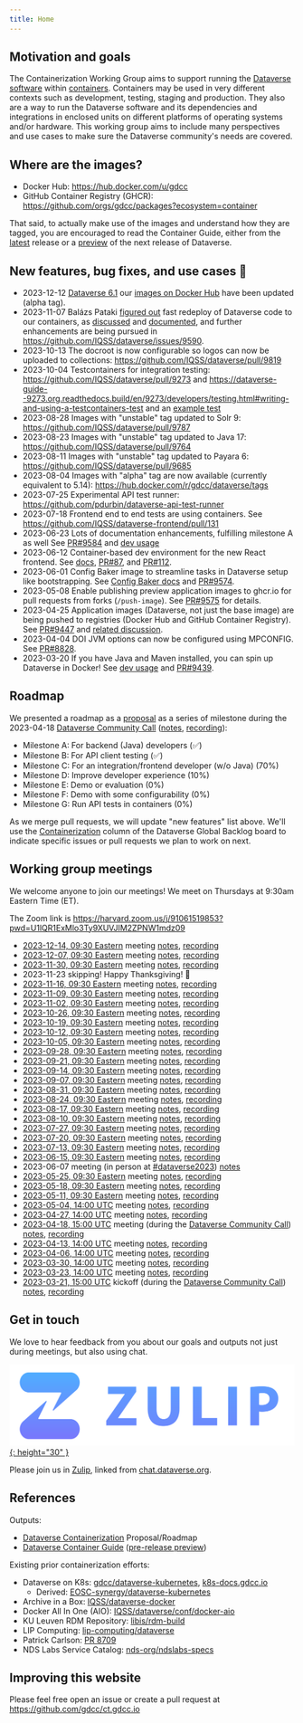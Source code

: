 ```yaml
---
title: Home
---
```


## Motivation and goals

The Containerization Working Group aims to support running the [Dataverse software](https://dataverse.org) within [containers](https://kubernetes.io/docs/concepts/containers/).
Containers may be used in very different contexts such as development, testing, staging and production.
They also are a way to run the Dataverse software and its dependencies and integrations in enclosed units on different platforms of operating systems and/or hardware.
This working group aims to include many perspectives and use cases to make sure the Dataverse community's needs are covered.

## Where are the images?

- Docker Hub: <https://hub.docker.com/u/gdcc>
- GitHub Container Registry (GHCR): <https://github.com/orgs/gdcc/packages?ecosystem=container> 

That said, to actually make use of the images and understand how they are tagged, you are encouraged to read the Container Guide, either from the [latest](https://guides.dataverse.org/en/latest/container/) release or a [preview](https://preview.guides.gdcc.io/en/develop/container/) of the next release of Dataverse.

## New features, bug fixes, and use cases 🎁

- 2023-12-12 [Dataverse 6.1](https://github.com/IQSS/dataverse/releases/tag/v6.1) our [images on Docker Hub](https://hub.docker.com/u/gdcc) have been updated (alpha tag).
- 2023-11-07 Balázs Pataki [figured out](https://github.com/IQSS/dataverse/pull/10088) fast redeploy of Dataverse code to our containers, as [discussed](https://groups.google.com/g/dataverse-community/c/zNBDzSMF2Q0/m/Z-xS6fA2BgAJ) and [documented](https://guides.dataverse.org/en/6.1/container/dev-usage.html#redeploying), and further enhancements are being pursued in <https://github.com/IQSS/dataverse/issues/9590>.
- 2023-10-13 The docroot is now configurable so logos can now be uploaded to collections: <https://github.com/IQSS/dataverse/pull/9819>
- 2023-10-04 Testcontainers for integration testing: <https://github.com/IQSS/dataverse/pull/9273> and <https://dataverse-guide--9273.org.readthedocs.build/en/9273/developers/testing.html#writing-and-using-a-testcontainers-test> and an [example test](https://github.com/IQSS/dataverse/pull/9273/commits/1fb0f588262a92010c5f0afa52d336a707358a6b)
- 2023-08-28 Images with "unstable" tag updated to Solr 9: <https://github.com/IQSS/dataverse/pull/9787>
- 2023-08-23 Images with "unstable" tag updated to Java 17: <https://github.com/IQSS/dataverse/pull/9764>
- 2023-08-11 Images with "unstable" tag updated to Payara 6: <https://github.com/IQSS/dataverse/pull/9685>
- 2023-08-04 Images with "alpha" tag are now available (currently equivalent to 5.14): <https://hub.docker.com/r/gdcc/dataverse/tags>
- 2023-07-25 Experimental API test runner: <https://github.com/pdurbin/dataverse-api-test-runner>
- 2023-07-18 Frontend end to end tests are using containers. See <https://github.com/IQSS/dataverse-frontend/pull/131>
- 2023-06-23 Lots of documentation enhancements, fulfilling milestone A as well See [PR#9584](https://github.com/IQSS/dataverse/pull/9584) and [dev usage][]
- 2023-06-12 Container-based dev environment for the new React frontend. See [docs](https://github.com/IQSS/dataverse-frontend#local-development-environment), [PR#87](https://github.com/IQSS/dataverse-frontend/pull/87), and [PR#112](https://github.com/IQSS/dataverse-frontend/pull/112).
- 2023-06-01 Config Baker image to streamline tasks in Dataverse setup like bootstrapping. See [Config Baker docs][] and [PR#9574](https://github.com/IQSS/dataverse/pull/9574).
- 2023-05-08 Enable publishing preview application images to ghcr.io for pull requests from forks (`/push-image`). See [PR#9575](https://github.com/IQSS/dataverse/pull/9575) for details.
- 2023-04-25 Application images (Dataverse, not just the base image) are being pushed to registries (Docker Hub and GitHub Container Registry). See [PR#9447](https://github.com/IQSS/dataverse/pull/9447) and [related discussion](https://dataverse.zulipchat.com/#narrow/stream/375812-containers/topic/push.20to.20registry).
- 2023-04-04 DOI JVM options can now be configured using MPCONFIG. See [PR#8828](https://github.com/IQSS/dataverse/pull/8828).
- 2023-03-20 If you have Java and Maven installed, you can spin up Dataverse in Docker! See [dev usage][] and [PR#9439](https://github.com/IQSS/dataverse/pull/9439).

[config baker docs]: https://preview.guides.gdcc.io/en/develop/container/configbaker-image.html
[dev usage]: https://preview.guides.gdcc.io/en/develop/container/dev-usage.html

## Roadmap

We presented a roadmap as a [proposal](https://docs.google.com/document/d/14DHDB24Cp_kzpYqhHCKCtnzOw8_WuLOOONyqJHSsaYM/edit) as a series of milestone during the 2023-04-18 [Dataverse Community Call](https://dataverse.org/community-calls) ([notes](https://docs.google.com/document/d/1TmvLrvDJ2dtPN6e6Iu4RT-qFQo4XeR5Tn-TGhvB9mFE/edit?usp=sharing), [recording](https://harvard.zoom.us/rec/share/qQJLuOQYIX5FA5Fsandjuu3L4qIgmV9AKOZ0tZu3ZPcdDmcVw-2D7qn9VcCAojIk.PHPDAOdOWYI_hXCr)):

- Milestone A: For backend (Java) developers (✅)
- Milestone B: For API client testing (✅)
- Milestone C: For an integration/frontend developer (w/o Java) (70%)
- Milestone D: Improve developer experience (10%)
- Milestone E: Demo or evaluation (0%)
- Milestone F: Demo with some configurability (0%)
- Milestone G: Run API tests in containers (0%)

As we merge pull requests, we will update "new features" list above. We'll use the [Containerization](https://github.com/orgs/IQSS/projects/34/views/17) column of the Dataverse Global Backlog board to indicate specific issues or pull requests we plan to work on next.

## Working group meetings

We welcome anyone to join our meetings! We meet on Thursdays at 9:30am Eastern Time (ET).

The Zoom link is <https://harvard.zoom.us/j/91061519853?pwd=U1lQR1ExMlo3Ty9XUVJIM2ZPNW1mdz09>

- [2023-12-14, 09:30 Eastern](https://time.is/compare/0930_14_Dec_2023_in_Boston) meeting [notes](https://docs.google.com/document/d/1xU36giT0_85PlvIoGRWWaacJ2JQ5hyQYmifYmWfyGcQ/edit?usp=sharing), [recording](https://harvard.zoom.us/rec/share/-e5CHUCBg7STDie4RF7dFx-YHB74pYQewg6hzKUAuNFBTrD_S7UvH0WrlvZ95erw.eVB72Eyc16Y_kcHE)
- [2023-12-07, 09:30 Eastern](https://time.is/compare/0930_7_Dec_2023_in_Boston) meeting [notes](https://docs.google.com/document/d/1Kk6oKaC2QErEVmuMYc6gTK6Qm7_n_9huiYMjlDRnAYs/edit?usp=sharing), [recording](https://harvard.zoom.us/rec/share/Rx4_3gqVQQhuR8X9Xjln3jrqh1JaJ7U1BAzi8ZuvUgk3obhW0r-XGnhmEhq-YwGn.tCApst97pPkRX8eK)
- [2023-11-30, 09:30 Eastern](https://time.is/compare/0930_30_Nov_2023_in_Boston) meeting [notes](https://docs.google.com/document/d/1V4T2JA8O36PZEDLvnioaR06o7j5B_68cSrS09bte51Q/edit?usp=sharing), [recording](https://harvard.zoom.us/rec/share/ui9X5tNdAV98EzeL2JabCVdwkYD1OByxMhLL-SQuHRjvJW5sbLsH3VSiCV1AACzY.HQsZoympOEFykn2C)
- 2023-11-23 skipping! Happy Thanksgiving! 🦃
- [2023-11-16, 09:30 Eastern](https://time.is/compare/0930_16_Nov_2023_in_Boston) meeting [notes](https://docs.google.com/document/d/1ftJAL3zdR9f9v1gCaQuisbntVEaxCceMam2VvtIYzxI/edit?usp=sharing), [recording](https://harvard.zoom.us/rec/share/GhkMWPzbHFkPAtB8sus5bVm67XvjbT-YcbVwK3v1TwyYNe4MuAPOM1rbsxlVOQ7b.AoAn5j1E2g8hrmgS)
- [2023-11-09, 09:30 Eastern](https://time.is/compare/0930_9_Nov_2023_in_Boston) meeting [notes](https://docs.google.com/document/d/1kDJDldGVQlQ1bx4mf7g1M1HVSnTfCKeE1qepBzGsUrA/edit?usp=sharing), [recording](https://harvard.zoom.us/rec/share/HqZQYeYdmB_yXyzGF4TqbGG7ta3nThvtqnuCtulDJQj5YMmcjk3PUvPVLJaLRykJ.4bUUH8_fenHuLmWa)
- [2023-11-02, 09:30 Eastern](https://time.is/compare/0930_2_Nov_2023_in_Boston) meeting [notes](https://docs.google.com/document/d/1iE-DHDxWNK6OYNgqnLPo3i6pIH6Danw5rysXL_COjVc/edit?usp=sharing), [recording](https://harvard.zoom.us/rec/share/-s-zXjWpkUUuxOm18BBXcdJk4OsxzWkEj8JJRJ0qUm2I_22QlpMNtJb8es_o1s0E.nFGj85s7iBqiNSsc)
- [2023-10-26, 09:30 Eastern](https://time.is/compare/0930_26_Oct_2023_in_Boston) meeting [notes](https://docs.google.com/document/d/1H8hkiDkJAwGkt-cFtLsYQNw6XPE8KoK6ND-tp6xcTPo/edit?usp=sharing), [recording](https://harvard.zoom.us/rec/share/2K4FdLQ9YySUooxHkBvLUVJ9hN-eKwkmk9ztJ62nCTPhJA2Hn7G-E-iOJTcU4cI-.Nm9FCtqrmONgjBdL)
- [2023-10-19, 09:30 Eastern](https://time.is/compare/0930_19_Oct_2023_in_Boston) meeting [notes](https://docs.google.com/document/d/1CT2HiulVF3DSto4GBOq6F6VcR724vyEdykY1o60I4xU/edit?usp=sharing), [recording](https://harvard.zoom.us/rec/share/sXvYnt4ojCIePOafbYCnTp4Jvmuyd3dO6I2sRSP2U-jIkSPZV3q3DSrY2iN3kYLL.AythwksVvTKN3Lmk)
- [2023-10-12, 09:30 Eastern](https://time.is/compare/0930_12_Oct_2023_in_Boston) meeting [notes](https://docs.google.com/document/d/1rwqWUpLwCM1sKtvMBBv65PbBNtJ9UDRwTuoo699MckY/edit?usp=sharing), [recording](https://harvard.zoom.us/rec/share/XAsfCi18HhPdVxe9NZPvAAqt4SId1H_i7CH7ePrpsMzQ690sZiwkgW9_6Rqo9tuQ.NuIo-gsuEZCuUMsa)
- [2023-10-05, 09:30 Eastern](https://time.is/compare/0930_05_Oct_2023_in_Boston) meeting [notes](https://docs.google.com/document/d/1GcHeggd4A6qdKkyYaC1Q1KuYCZkm0SHHVT5aCLsje9U/edit?usp=sharing), [recording](https://harvard.zoom.us/rec/share/8hdCr5MXA5C0DqyKD4ZAVT68Ujbjv5M-zX2TSeyNNZWIGObFnndSFzzUkS55WUoS.S23mmocPC9w2IzMg)
- [2023-09-28, 09:30 Eastern](https://time.is/compare/0930_28_Sep_2023_in_Boston) meeting [notes](https://docs.google.com/document/d/1VY2FQg6uBHWEvga2ejNEb_7DsNiUA4QTD-0afap-GX4/edit?usp=sharing), [recording](https://harvard.zoom.us/rec/share/vLNv6KKzD4Y75kMSsseZNABLqe30x_rxNUpk0Qe3v0VR7PmnHCKFKRyG4i93F0r4.-o1EBW_8VGmzNWZs)
- [2023-09-21, 09:30 Eastern](https://time.is/compare/0930_21_Sep_2023_in_Boston) meeting [notes](https://docs.google.com/document/d/1TQGRWxfoYUjqyGsb1i17ck-RNXdQM0ILPRO2tlSFFH0/edit?usp=sharing), [recording](https://harvard.zoom.us/rec/share/rheiJVuXlEHwGDCC5PMyRK0-CDija5VEJZeOH7Z6rB33Sdaza8GABaJhkdJAreZz.iuOwDn_rgWngMvHI)
- [2023-09-14, 09:30 Eastern](https://time.is/compare/0930_14_Sep_2023_in_Boston) meeting [notes](https://docs.google.com/document/d/1uGQ6djp-WlTYHPjvIFEwM66bfz4TjJPSCVrXHHWzb8U/edit?usp=sharing), [recording](https://harvard.zoom.us/rec/share/62l5eDv_iHaunzLfdf6N9UtXw-vovYSlthdgcNyqHCgkhBOU8uVJu1s_Dm7tZeI3.CZ1nmtOKCXIGYBWj)
- [2023-09-07, 09:30 Eastern](https://time.is/compare/0930_7_Sep_2023_in_Boston) meeting [notes](https://docs.google.com/document/d/1UYg6pJDNWtsAfnYaVxCJtnXjr0r2uZcd3FH_5I5u9Y0/edit?usp=sharing), [recording](https://harvard.zoom.us/rec/share/OUJDh9XUsYsyF-NcDmx-0siC6rLN_c8C_shCowKB1mjxQ3fqI1tEXlX7uXQ4orbn.jxC2hMKHvwa1MLD-)
- [2023-08-31, 09:30 Eastern](https://time.is/compare/0930_31_Aug_2023_in_Boston) meeting [notes](https://docs.google.com/document/d/1rYoYSi7skPBZEsOtddp4YIDpY5IIfcIkglV6yHwuyIM/edit?usp=sharing), [recording](https://harvard.zoom.us/rec/share/Nsm8SZgE05wuziNoGPA9fYNCPoYH1sKqvgS7omn-nclo6qFTsAn-qu-pqF4JnFuZ.joqMRTV6SqSf5gMl)
- [2023-08-24, 09:30 Eastern](https://time.is/compare/0930_24_Aug_2023_in_Boston) meeting [notes](https://docs.google.com/document/d/1kZQRD3ypBFte2F2q4elNPClkvV2avjwUnTMVJud6Fuo/edit?usp=sharing), [recording](https://harvard.zoom.us/rec/share/TBAAf4CW3EBTsdnqYpF4zpGjLmY5vKsqdckxVtPFBV52r4wQq5KnmwV_unz3uss.hBtAhEY6MYrwrCfg)
- [2023-08-17, 09:30 Eastern](https://time.is/compare/0930_17_Aug_2023_in_Boston) meeting [notes](https://docs.google.com/document/d/1DRzIT17EU250_zHfNs8EVyrZl3PNex-R6MdOSmNwnoU/edit?usp=sharing), [recording](https://harvard.zoom.us/rec/share/JgYLz3w-_IFUpCrFG7Rba5i1rykQx2687M8cvuY8G0zwUQq2_ZL6WtrIg9tTg4gJ.kYS1kKATrIDkUs2g)
- [2023-08-10, 09:30 Eastern](https://time.is/compare/0930_10_Aug_2023_in_Boston) meeting [notes](https://docs.google.com/document/d/1c3_LVAwtDncK6GS1AsVG62gLIkgyZX0gCJC792pw8Rs/edit?usp=sharing), [recording](https://harvard.zoom.us/rec/share/vt5PT7OH-Jw3w_orzEhfH1LVCb_cbpNZj3zbz9rsMmqotqLe0aDutti2CoKeJ6MF.Tqs7XJ648HnCvoj7)
- [2023-07-27, 09:30 Eastern](https://time.is/compare/0930_27_July_2023_in_Boston) meeting [notes](https://docs.google.com/document/d/1RUtQxnadwTPnWf1x3h1bYQ0sh-sG-rGP93Pf0eHETng/edit?usp=sharing), [recording](https://harvard.zoom.us/rec/share/HjZX8HPCyNkvkc1tj6NAxkEMtA_5348Hl8jhCyRyarNNiVztpbUe6oS1UVMZeNs9.NGmm8VnIQh44GwNU)
- [2023-07-20, 09:30 Eastern](https://time.is/compare/0930_20_July_2023_in_Boston) meeting [notes](https://docs.google.com/document/d/1fGXOKvqJ570XtvCi-6IfUzi3e67s-8XYBz2f8LrtGtM/edit?usp=sharing), [recording](https://harvard.zoom.us/rec/share/nA5CV9wlzjjxaLg3jad-TVCS-Ebc-5HFmC7WcGRRfIGNZA5qjJQgzKwWju9IiBy2.W2A6tuUnCltRdyNd)
- [2023-07-13, 09:30 Eastern](https://time.is/compare/0930_13_July_2023_in_Boston) meeting [notes](https://docs.google.com/document/d/1NNHuu8pVZmDkNf-decFWHYeo94ZcHX6PauurrACOsU8/edit?usp=sharing), [recording](https://harvard.zoom.us/rec/share/CXBDjG3otG8GuQhYXwjApwTmAP-992Kcy2DWm_DhYN97sQVyrkntsNnLUuUgFsdP.kw0bKkHS1x6jR56i)
- [2023-06-15, 09:30 Eastern](https://time.is/compare/0930_15_June_2023_in_Boston) meeting [notes](https://docs.google.com/document/d/1Ajoz1TqmeVUQTp6LMP5xP5l5vaiKtlg65mqW3Ep3prI/edit?usp=sharing), [recording](https://harvard.zoom.us/rec/share/X8n8doyhW9jHftXdLVz5yc1NpfOmg4kT-3gfu9jk0tISTYiAL9e3H1GhpV7R7O3P.SWZQyUoaM0KRMKv9)
- 2023-06-07 meeting (in person at [#dataverse2023](https://projects.iq.harvard.edu/dcm2023)) [notes](https://docs.google.com/document/d/1bjQtkE8e67suNKQvgXPJm2-5TCVpvz8UAOk6626TJEY/edit?usp=sharing)
- [2023-05-25, 09:30 Eastern](https://time.is/compare/0930_25_May_2023_in_Boston) meeting [notes](https://docs.google.com/document/d/11wz1xZuzX5SnaGyrJJM8ogCzdgORIdhWfMMpUyDhXUA/edit?usp=sharing), [recording](https://harvard.zoom.us/rec/share/ipvR-ue7MuZ8QEVo0BmykWtCk17HbEGf_FyuN9Djxh_u0gBmA4uIBNZ2racARA2n.iL9gDYgDac-ag9qn)
- [2023-05-18, 09:30 Eastern](https://time.is/compare/0930_18_May_2023_in_Boston) meeting [notes](https://docs.google.com/document/d/1VuUkGSdL03nPPMepYUMk59qEfljgRkzN0oXvEp9UkqI/edit?usp=sharing), [recording](https://harvard.zoom.us/rec/share/QZ4XDtwJrVjTAI5o_TgnyNjV8LDPYMjrVWiN5Mz0o3u3CXctJj06HVhDprNDTt9T.pKy533mltH4GH07N)
- [2023-05-11, 09:30 Eastern](https://time.is/compare/0930_11_May_2023_in_Boston) meeting [notes](https://docs.google.com/document/d/1eQVm88dP2rgM9DKn4ivoWBx6MOK6aXfkLhsZN-Y3fsc/edit?usp=sharing), [recording](https://harvard.zoom.us/rec/share/1kOYrK9YRTDPv2OYES_doujAWbEyOp3hNHkcBR_iH4HvAFGYjfdoKADz0Xa1WHP3.nmdgF82lfLUQY_uN)
- [2023-05-04, 14:00 UTC](https://time.is/compare/1400_4_May_2023_in_UTC) meeting [notes](https://docs.google.com/document/d/1U3yvg9yG5Wnm_tQkDLf5XyREYyFVoRE4_-UvnxuryVE/edit?usp=sharing), [recording](https://harvard.zoom.us/rec/share/YcaITLENsu8xdvaH6XmxENjd00TCeTzI_pIpBVMi97Nyj176C96kPsIjaEtLclG_.pSX9c_GjP79zKdZH)
- [2023-04-27, 14:00 UTC](https://time.is/compare/1400_27_Apr_2023_in_UTC) meeting [notes](https://docs.google.com/document/d/1Hz47lLjE9h1-YE5zD2wu4tT1ObB6vB6Nr3m16pQ4LF4/edit?usp=sharing), [recording](https://harvard.zoom.us/rec/share/aBdeEowQUqdKH2H9aTF_ypWe1OI3SZj6t4m_KUJi0Sjui2e7g123GnI92Itij2fV.Vi1OWvqiXVJjbRgz)
- [2023-04-18, 15:00 UTC](https://time.is/compare/1500_18_Apr_2023_in_UTC) meeting (during the [Dataverse Community Call](https://dataverse.org/community-calls)) [notes](https://docs.google.com/document/d/1TmvLrvDJ2dtPN6e6Iu4RT-qFQo4XeR5Tn-TGhvB9mFE/edit?usp=sharing), [recording](https://harvard.zoom.us/rec/share/qQJLuOQYIX5FA5Fsandjuu3L4qIgmV9AKOZ0tZu3ZPcdDmcVw-2D7qn9VcCAojIk.PHPDAOdOWYI_hXCr)
- [2023-04-13, 14:00 UTC](https://time.is/compare/1400_13_Apr_2023_in_UTC) meeting [notes](https://docs.google.com/document/d/1qmMRiXoRl_mKugD0qXynzep4pL0hHwCKHMBDF5jCtWs/edit?usp=sharing), [recording](https://harvard.zoom.us/rec/share/9tnJO4URrE9W1YnB3gu71LHadV480KFDZovxaPkOv0k6_0h9AAqzxej7_fEcD0an.uY_9scBGRb1YIVoW)
- [2023-04-06, 14:00 UTC](https://time.is/compare/1400_06_Apr_2023_in_UTC) meeting [notes](https://docs.google.com/document/d/1YVIKW7stAiGwJtuijDlC85cBnBGdEsi_z0mJb0FOysw/edit?usp=sharing), [recording](https://harvard.zoom.us/rec/share/nv8YUZ4T0XwHLCJOZHTtNUORe5hhMSnpVnfDalAVgqM_i_OLnpttQHz-0wPDBOk.Cd-4oWXs-tJUaCg_)
- [2023-03-30, 14:00 UTC](https://time.is/compare/1400_30_Mar_2023_in_UTC) meeting [notes](https://docs.google.com/document/d/1Z1PUOp19zJVEGNcFsV7tqPErWQnkVV6qkDo5ZQUHMVM/edit?usp=sharing), [recording](https://harvard.zoom.us/rec/share/HsGlcXqaY-PR0pCWkZFzmmP6zus5pdXq4AlKhM4EgRTF-3OEB74wZhv7e7dueebp.RsriUxxBS4KYdSa3)
- [2023-03-23, 14:00 UTC](https://time.is/compare/1400_23_Mar_2023_in_UTC) meeting [notes](https://docs.google.com/document/d/1UmKajGpOH8tkvyEbgIYvHDKZBAMfdvCp8AZC0ZEEtWs/edit?usp=sharing), [recording](https://harvard.zoom.us/rec/share/kviiT4GO2zruomf0T-QHCWqDksK6jT525bPrENNGWf01MhLtZOS0mU3b6Gw-_usp.CnoqlfsFqvOhXEyY)
- [2023-03-21, 15:00 UTC](https://time.is/compare/1500_21_Mar_2023_in_UTC) kickoff (during the [Dataverse Community Call](https://dataverse.org/community-calls)) [notes](https://docs.google.com/document/d/1r_GMYqYzUyQR2LQ2cqSLWPDuFRzd18PJ-4UFC4Nvnpw/edit#), [recording](https://harvard.zoom.us/rec/share/qb3gd3pboooRa9UHyLyIvPfxVgoahbGWFaxLdJDO2VD-MGMqWnZIsJjc3Rxao6Wu.-Y-CiwvgRwVj8v6c)

## Get in touch

We love to hear feedback from you about our goals and outputs not just during meetings, but also using chat.

[![](imgs/zulip.png){: height="30" }](https://dataverse.zulipchat.com/#narrow/stream/375812-containers/)

Please join us in [Zulip](https://dataverse.zulipchat.com/#narrow/stream/375812-containers/), linked from [chat.dataverse.org](https://chat.dataverse.org).

## References

Outputs:

- [Dataverse Containerization](https://docs.google.com/document/d/14DHDB24Cp_kzpYqhHCKCtnzOw8_WuLOOONyqJHSsaYM/edit) Proposal/Roadmap
- [Dataverse Container Guide](https://guides.dataverse.org/en/latest/container/index.html) ([pre-release preview](https://preview.guides.gdcc.io/en/develop/container/index.html))

Existing prior containerization efforts:
- Dataverse on K8s: [gdcc/dataverse-kubernetes](https://github.com/gdcc/dataverse-kubernetes), [k8s-docs.gdcc.io](https://k8s-docs.gdcc.io)
   - Derived: [EOSC-synergy/dataverse-kubernetes](https://github.com/EOSC-synergy/dataverse-kubernetes/tree/5.12)
- Archive in a Box: [IQSS/dataverse-docker](https://github.com/IQSS/dataverse-docker)
- Docker All In One (AIO): [IQSS/dataverse/conf/docker-aio](https://github.com/IQSS/dataverse/tree/develop/conf/docker-aio)
- KU Leuven RDM Repository: [libis/rdm-build](https://github.com/libis/rdm-build)
- LIP Computing: [lip-computing/dataverse](https://gitlab.com/lip-computing/dataverse)
- Patrick Carlson: [PR 8709](https://github.com/IQSS/dataverse/pull/8709)
- NDS Labs Service Catalog: [nds-org/ndslabs-specs](https://github.com/nds-org/ndslabs-specs/blob/2.0.1/dataverse/dataverse.json)

## Improving this website

Please feel free open an issue or create a pull request at <https://github.com/gdcc/ct.gdcc.io>
